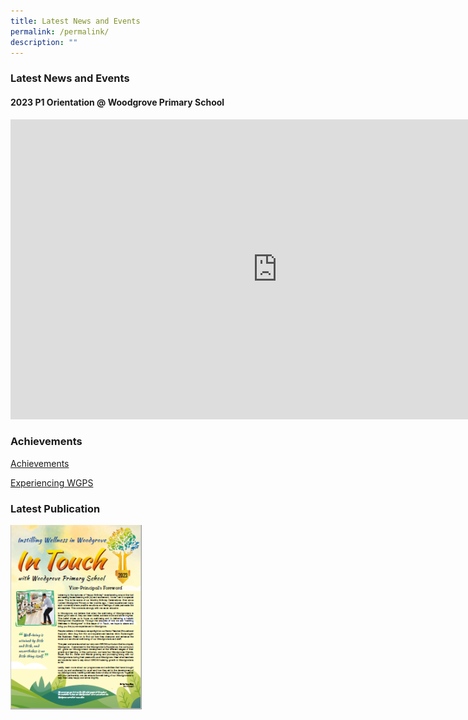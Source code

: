 ```yaml
---
title: Latest News and Events
permalink: /permalink/
description: ""
---
```

### Latest News and Events 


#### 2023 P1 Orientation @ Woodgrove Primary School

<iframe allowfullscreen="" allow="accelerometer; autoplay; clipboard-write; encrypted-media; gyroscope; picture-in-picture; web-share" frameborder="0" title="2023 P1 Orientation @ Woodgrove Primary School" src="https://www.youtube.com/embed/iY176eVvBWk" height="480" width="853"></iframe>


### Achievements
[Achievements](https://www.woodgrovepri.moe.edu.sg/woodgrovians-celebrate/achievements/permalink/)


[Experiencing WGPS](https://www.woodgrovepri.moe.edu.sg/woodgrovians-celebrate/experiencing-wgps/)

### Latest Publication 

<a href="https://drive.google.com/file/d/1vDE2v4Ya1CsVXStqQi88t5u7fA4t9xYL/view?usp=sharing" target="_blank" rel="noopener noreferrer">
<img src="/images/may%202023.PNG" alt="Nov 2022" style="width:210px;height:px;">
</a>